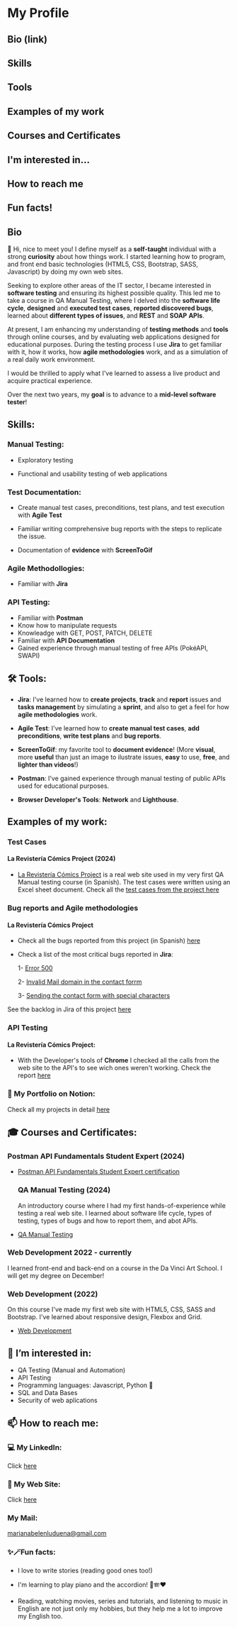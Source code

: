 # My Profile

## Bio (link)
## Skills
## Tools
## Examples of my work
## Courses and Certificates
## I'm interested in...
## How to reach me
## Fun facts!

## Bio

👋 Hi, nice to meet you! I define myself as a **self-taught** individual with a strong **curiosity** about how things work. I started learning how to program, and front end basic technologies (HTML5, CSS, Bootstrap, SASS, Javascript) by doing my own web sites.

Seeking to explore other areas of the IT sector, I became interested in **software testing** and ensuring its highest possible quality. This led me to take a course in QA Manual Testing, where I delved into the **software life cycle**, **designed** and **executed test cases**, **reported discovered bugs**, learned about **different types of issues**, and **REST** and **SOAP** **APIs**.

At present, I am enhancing my understanding of **testing methods** and **tools** through online courses, and by evaluating web applications designed for educational purposes. During the testing process I use **Jira** to get familiar with it, how it works, how **agile methodologies** work, and as a simulation of a real daily work environment.

 I would be thrilled to apply what I've learned to assess a live product and acquire practical experience. 
 
 Over the next two years, my **goal** is to advance to a **mid-level software tester**!

 ## Skills:

### Manual Testing:

- Exploratory testing

-  Functional and usability testing of web applications

### Test Documentation:

- Create manual test cases, preconditions, test plans, and test execution with **Agile Test**

- Familiar writing comprehensive bug reports with the steps to replicate the issue.

- Documentation of **evidence** with **ScreenToGif**


### Agile Methodollogies:

- Familiar with **Jira**


### API Testing:

- Familiar with **Postman**
- Know how to manipulate requests
- Knowleadge with GET, POST, PATCH, DELETE
- Familiar with **API Documentation**
- Gained experience through manual testing of free APIs (PokéAPI, SWAPI)

  

 ## 🛠️ Tools:

  - **Jira**: I've learned how to **create projects**, **track** and **report** issues and **tasks management** by simulating a **sprint**, and also to get a feel for how **agile methodologies** work.
    
  - **Agile Test**: I've learned how to **create manual test cases**, **add preconditions**, **write test plans** and **bug reports**.
    
  - **ScreenToGif**: my favorite tool to **document evidence**! (More **visual**, more **useful** than just an image to ilustrate issues, **easy** to use, **free**, and **lighter than videos**!)
    
  - **Postman**: I've gained experience through manual testing of public APIs used for educational purposes.
    
  - **Browser Developer's Tools**: **Network** and **Lighthouse**.









## Examples of my work:

### Test Cases

#### La Revistería Cómics Project (2024)

- [La Revistería Cómics Project](https://www.larevisteriacomics.com/) is a real web site used in my very first QA Manual testing course (in Spanish). The test cases were written using an Excel sheet document. Check all the [test cases from the project here](https://docs.google.com/spreadsheets/d/1pX23W9WVULyYPEXCPYzSnAv6rX2pQjMs/edit?usp=sharing&ouid=116604276263108793815&rtpof=true&sd=true)

### Bug reports and Agile methodologies

#### La Revistería Cómics Project

- Check all the bugs reported from this project (in Spanish) [here](https://docs.google.com/document/d/17mUoNXPC3tC_qVBUP4cWvXPTDJCRAGHm/edit?usp=sharing&ouid=116604276263108793815&rtpof=true&sd=true)

- Check a list of the most critical bugs reported in **Jira**:

  1- [Error 500](https://docs.google.com/document/d/1J5_0djp9qJ76qk3m5EvpcOfqaXSpjiEQ/edit?usp=sharing&ouid=116604276263108793815&rtpof=true&sd=true)

  2- [Invalid Mail domain in the contact forrm](https://docs.google.com/document/d/1mm8kAb3j5kN0ySRqaXy1MkHQVzLOZeZc/edit?usp=sharing&ouid=116604276263108793815&rtpof=true&sd=true)

  3- [Sending the contact form with special characters](https://docs.google.com/document/d/1JjJ5EJRVI1xMIRFnTXoSS6PoE5nw7EzJ/edit?usp=sharing&ouid=116604276263108793815&rtpof=true&sd=true)

See the backlog in Jira of this project [here](https://drive.google.com/file/d/1vHLXpMnhJYtGjMqQUTVlnbsmtTOpSyjh/view?usp=drive_link)

### API Testing

#### La Revistería Cómics Project:

- With the Developer's tools of **Chrome** I checked all the calls from the web site to the API's to see wich ones weren't working. Check the report [here](https://drive.google.com/file/d/1PFNdH5g8U_C7PtSCjvtsKPaTHwjPn4Zb/view?usp=drive_link)

  
### 💼 My Portfolio on Notion:

Check all my projects in detail [here](https://www.notion.so/Mariana-Ludue-a-QA-Tester-74974d4fd1dc4af1ab672869471620aa?pvs=4#5e8de05a00864b5c94180fdf5298140d)




## 🎓 Courses and Certificates:

### Postman API Fundamentals Student Expert (2024)


- [Postman API Fundamentals Student Expert certification](https://drive.google.com/file/d/1HpHq_4DPDo1p1v8_GvmlkOGP0TtcdsUL/view?usp=sharing)

  ### QA Manual Testing (2024)
  
  An introductory course where I had my first hands-of-experience while testing a real web site. I learned about software life cycle, types of testing, types of bugs and how to report them, and abot APIs.
  
- [QA Manual Testing](https://www.coderhouse.com/ar/certificados/65ef52a28105b28e71efd905?lang=es)

 ### Web Development 2022 - currently

 I learned front-end and back-end on a course in the Da Vinci Art School. I will get my degree on December!

  ### Web Development (2022)

  On this course I've made my first web site with HTML5, CSS, SASS and Bootstrap. I've learned about responsive design, Flexbox and Grid.
  
- [Web Development](https://www.coderhouse.com/ar/certificados/621e9a25d075ef0025df7eb3?lang=es)



  

## 👀 I’m interested in:

 - QA Testing (Manual and Automation)
 - API Testing
 - Programming languages: Javascript, Python 🐍
 -  SQL and Data Bases
 -  Security of web aplications



## 📫 How to reach me:


### 💻 My LinkedIn: 

Click [here](https://www.linkedin.com/in/mariana-ludue%C3%B1a-qa-tester-engineer/)

### 🔎 My Web Site:

Click [here](https://mariana-luduena-qa-tester.notion.site/Mariana-Ludue-a-QA-Tester-74974d4fd1dc4af1ab672869471620aa)

### My Mail:

marianabelenluduena@gmail.com



### ✨🪄Fun facts: 

  
- I love to write stories (reading good ones too!)
  
- I'm learning to play piano and the accordion! 🎹🪗❤️
  
- Reading, watching movies, series and tutorials, and listening to music in English are not just only my hobbies, but they help me a lot to improve my English too. 

<!---
marianaluduena/marianaluduena is a ✨ special ✨ repository because its `README.md` (this file) appears on your GitHub profile.
You can click the Preview link to take a look at your changes.
--->
